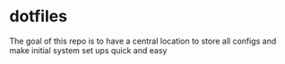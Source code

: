 # dotfiles
The goal of this repo is to have a central location to store all configs and make initial system set ups quick and easy
